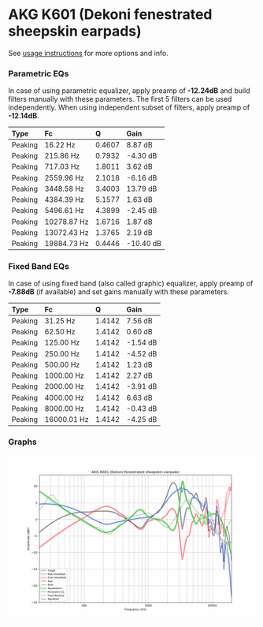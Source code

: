 # AKG K601 (Dekoni fenestrated sheepskin earpads)
See [usage instructions](https://github.com/jaakkopasanen/AutoEq#usage) for more options and info.

### Parametric EQs
In case of using parametric equalizer, apply preamp of **-12.24dB** and build filters manually
with these parameters. The first 5 filters can be used independently.
When using independent subset of filters, apply preamp of **-12.14dB**.

| Type    | Fc          |      Q | Gain      |
|:--------|:------------|:-------|:----------|
| Peaking | 16.22 Hz    | 0.4607 | 8.87 dB   |
| Peaking | 215.86 Hz   | 0.7932 | -4.30 dB  |
| Peaking | 717.03 Hz   | 1.8011 | 3.62 dB   |
| Peaking | 2559.96 Hz  | 2.1018 | -6.16 dB  |
| Peaking | 3448.58 Hz  | 3.4003 | 13.79 dB  |
| Peaking | 4384.39 Hz  | 5.1577 | 1.63 dB   |
| Peaking | 5496.61 Hz  | 4.3899 | -2.45 dB  |
| Peaking | 10278.87 Hz | 1.6716 | 1.87 dB   |
| Peaking | 13072.43 Hz | 1.3765 | 2.19 dB   |
| Peaking | 19884.73 Hz | 0.4446 | -10.40 dB |

### Fixed Band EQs
In case of using fixed band (also called graphic) equalizer, apply preamp of **-7.88dB**
(if available) and set gains manually with these parameters.

| Type    | Fc          |      Q | Gain     |
|:--------|:------------|:-------|:---------|
| Peaking | 31.25 Hz    | 1.4142 | 7.56 dB  |
| Peaking | 62.50 Hz    | 1.4142 | 0.60 dB  |
| Peaking | 125.00 Hz   | 1.4142 | -1.54 dB |
| Peaking | 250.00 Hz   | 1.4142 | -4.52 dB |
| Peaking | 500.00 Hz   | 1.4142 | 1.23 dB  |
| Peaking | 1000.00 Hz  | 1.4142 | 2.27 dB  |
| Peaking | 2000.00 Hz  | 1.4142 | -3.91 dB |
| Peaking | 4000.00 Hz  | 1.4142 | 6.63 dB  |
| Peaking | 8000.00 Hz  | 1.4142 | -0.43 dB |
| Peaking | 16000.01 Hz | 1.4142 | -4.25 dB |

### Graphs
![](./AKG%20K601%20(Dekoni%20fenestrated%20sheepskin%20earpads).png)